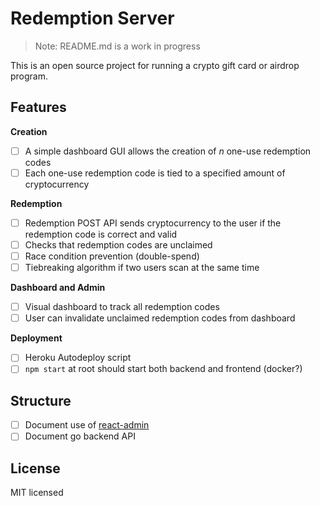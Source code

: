 # Redemption Server

> Note: README.md is a work in progress

This is an open source project for running a crypto gift card or airdrop program.

## Features

**Creation**

-   [ ] A simple dashboard GUI allows the creation of _n_ one-use redemption codes
-   [ ] Each one-use redemption code is tied to a specified amount of cryptocurrency

**Redemption**

-   [ ] Redemption POST API sends cryptocurrency to the user if the redemption code is correct and valid
-   [ ] Checks that redemption codes are unclaimed
-   [ ] Race condition prevention (double-spend)
-   [ ] Tiebreaking algorithm if two users scan at the same time

**Dashboard and Admin**

-   [ ] Visual dashboard to track all redemption codes
-   [ ] User can invalidate unclaimed redemption codes from dashboard

**Deployment**

-   [ ] Heroku Autodeploy script
-   [ ] `npm start` at root should start both backend and frontend (docker?)

## Structure

-   [ ] Document use of [react-admin](https://github.com/marmelab/react-admin)
-   [ ] Document go backend API

## License

MIT licensed
